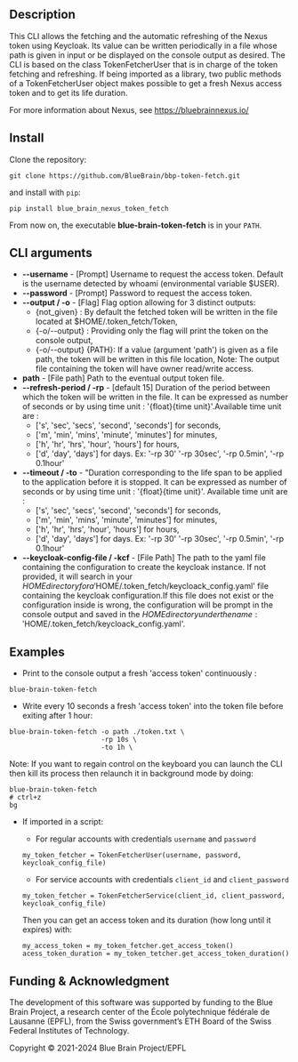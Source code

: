 ## Description
This CLI allows the fetching and the automatic refreshing of the Nexus token using Keycloak. 
Its value can be written periodically in a file whose path is given in input or be displayed on the console output as desired.
The CLI is based on the class TokenFetcherUser that is in charge of the token fetching and 
refreshing. If being imported as a library, two public methods of a TokenFetcherUser object makes 
possible to get a fresh Nexus access token and to get its life duration.

For more information about Nexus, see https://bluebrainnexus.io/

## Install
Clone the repository:
```
git clone https://github.com/BlueBrain/bbp-token-fetch.git
```
and install with `pip`:
```
pip install blue_brain_nexus_token_fetch
```
From now on, the executable **blue-brain-token-fetch** is in your `PATH`.

## CLI arguments
- **--username** - [Prompt] Username to request the access token. Default is the username detected by whoami (environmental variable $USER).
- **--password** - [Prompt] Password to request the access token.
- **--output / -o** - [Flag] Flag option allowing for 3 distinct outputs:
  - {not_given} : By default the fetched token will be written in the file located at
    $HOME/.token_fetch/Token,
  - {-o/--output} : Providing only the flag will print the token on the console output,
  - {-o/--output} {PATH}: If a value (argument 'path') is given as a file path, the token
    will be written in this file location,
Note: The output file containing the token will have owner read/write access.
- **path** - [File path] Path to the eventual output token file.
- **--refresh-period / -rp** - [default 15] Duration of the period between which the token
will be written in the file. It can be expressed as number of seconds or by using time unit : '{float}{time unit}'.Available time unit are :
  - ['s', 'sec', 'secs', 'second', 'seconds'] for seconds,
  - ['m', 'min', 'mins', 'minute', 'minutes'] for minutes,
  - ['h', 'hr', 'hrs', 'hour', 'hours'] for hours,
  - ['d', 'day', 'days'] for days.
Ex: '-rp 30' '-rp 30sec', '-rp 0.5min', '-rp 0.1hour'
- **--timeout / -to** - "Duration corresponding to the life span to be applied to the application before it is stopped. It can be expressed as number of seconds or by using time unit : '{float}{time unit}'. Available time unit are :
  - ['s', 'sec', 'secs', 'second', 'seconds'] for seconds,
  - ['m', 'min', 'mins', 'minute', 'minutes'] for minutes,
  - ['h', 'hr', 'hrs', 'hour', 'hours'] for hours,
  - ['d', 'day', 'days'] for days.
Ex: '-rp 30' '-rp 30sec', '-rp 0.5min', '-rp 0.1hour'
- **--keycloak-config-file / -kcf** - [File Path] The path to the yaml file containing the configuration to create the keycloak instance. If not provided, it will search in your $HOME directory for a '$HOME/.token_fetch/keycloack_config.yaml' file containing the keycloak configuration.If this file does not exist or the configuration inside is wrong, the configuration will be prompt in the console output and saved in the $HOME directory under the name: '$HOME/.token_fetch/keycloack_config.yaml'.

## Examples
- Print to the console output a fresh 'access token' continuously :
```
blue-brain-token-fetch
```

- Write every 10 seconds a fresh 'access token' into the token file before exiting after 1 hour:
```
blue-brain-token-fetch -o path ./token.txt \
              	       -rp 10s \
                       -to 1h \
```
Note: If you want to regain control on the keyboard you can launch the CLI then kill its process then relaunch it in background mode by doing:
```
blue-brain-token-fetch
# ctrl+z
bg
```
- If imported in a script:

  - For regular accounts with credentials `username` and `password`
  ```
  my_token_fetcher = TokenFetcherUser(username, password, keycloak_config_file)
  ```
  - For service accounts with credentials `client_id` and `client_password` 
  ```
  my_token_fetcher = TokenFetcherService(client_id, client_password, keycloak_config_file)
  ```
  Then you can get an access token and its duration (how long until it expires) with:
  ```
  my_access_token = my_token_fetcher.get_access_token() 
  acess_token_duration = my_token_tetcher.get_access_token_duration() 
  ```

## Funding & Acknowledgment
The development of this software was supported by funding to the Blue Brain Project, a 
research center of the École polytechnique fédérale de Lausanne (EPFL), from the Swiss 
government’s ETH Board of the Swiss Federal Institutes of Technology.

Copyright © 2021-2024 Blue Brain Project/EPFL
